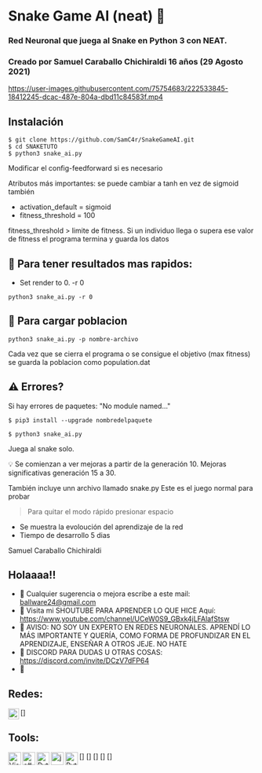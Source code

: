 
Snake Game AI (neat) 🐍
=====
### Red Neuronal que juega al Snake en Python 3 con NEAT. 
### Creado por Samuel Caraballo Chichiraldi 16 años (29 Agosto 2021)






https://user-images.githubusercontent.com/75754683/222533845-18412245-dcac-487e-804a-dbd11c84583f.mp4





Instalación
------------

```
$ git clone https://github.com/SamC4r/SnakeGameAI.git
$ cd SNAKETUTO
$ python3 snake_ai.py
```

Modificar el config-feedforward si es necesario

Atributos más importantes:
se puede cambiar a tanh en vez de sigmoid también
- activation_default = sigmoid 
- fitness_threshold     = 100          

fitness_threshold > limite de fitness. Si un individuo llega o supera ese valor de fitness el programa termina y guarda los datos

👀 Para tener resultados mas rapidos:
------------
- Set render to 0. -r 0

```python3 snake_ai.py -r 0```


🐍 Para cargar poblacion 
------------

```python3 snake_ai.py -p nombre-archivo```

Cada vez que se cierra el programa o se consigue el objetivo (max fitness) se guarda la poblacion como population.dat


⚠️ Errores?
------------

Si hay errores de paquetes: "No module named..."

```
$ pip3 install --upgrade nombredelpaquete

$ python3 snake_ai.py
```


Juega al snake solo.

💡 Se comienzan a ver mejoras a partir de la generación 10.
Mejoras significativas generación 15 a 30. 


También incluye unn archivo llamado snake.py Este es el juego normal para probar

> Para quitar el modo rápido presionar espacio

- Se muestra la evoloución del aprendizaje de la red
- Tiempo de desarrollo 5 dias

Samuel Caraballo Chichiraldi 




## Holaaaa!!

- 🔭 Cualquier sugerencia o mejora escribe a este mail: ballware24@gmail.com
- 🌱 Visita mi SHOUTUBE PARA APRENDER LO QUE HICE Aquí: https://www.youtube.com/channel/UCeW0S9_GBxk4jLFAlafStsw
- 👯 AVISO: NO SOY UN EXPERTO EN REDES NEURONALES. APRENDÍ LO MÁS IMPORTANTE Y QUERÍA, COMO FORMA DE PROFUNDIZAR EN EL APRENDIZAJE, ENSEÑAR A OTROS JEJE. NO HATE 
- 🥅 DISCORD PARA DUDAS U OTRAS COSAS: https://discord.com/invite/DCzV7dFP64
- 🏀 

Redes:
-----------

[<a href="default.asp"><img align="left" alt="codeSTACKr | YouTube" width="22px" src="https://cdn.jsdelivr.net/npm/simple-icons@v3/icons/youtube.svg" href="https://www.youtube.com/channel/UCeW0S9_GBxk4jLFAlafStsw"></a>]

## Tools:

[<img align="left" alt="Visual Studio Code" width="26px" src="https://raw.githubusercontent.com/github/explore/80688e429a7d4ef2fca1e82350fe8e3517d3494d/topics/visual-studio-code/visual-studio-code.png" />]
[<img align="left" alt="c#" width="26px" src="https://seeklogo.com/images/C/c-sharp-c-logo-02F17714BA-seeklogo.com.png" />]
[<img align="left" alt="Python" width="26px" src="https://upload.wikimedia.org/wikipedia/commons/thumb/c/c3/Python-logo-notext.svg/768px-Python-logo-notext.svg.png" />]
[<img align="left" alt="java" width="26px" src="https://cdn.worldvectorlogo.com/logos/java.svg" />]
[<img align="left" alt="Python" width="26px" src="https://i.pinimg.com/originals/f2/43/4c/f2434c3a2df5758d16d5d7cf5ed8d130.jpg" />]







